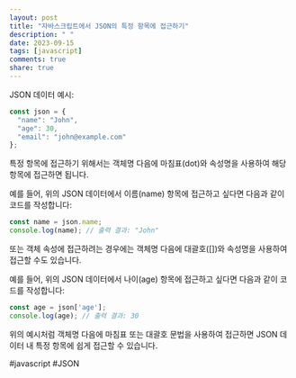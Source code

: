```yaml
---
layout: post
title: "자바스크립트에서 JSON의 특정 항목에 접근하기"
description: " "
date: 2023-09-15
tags: [javascript]
comments: true
share: true
---
```


JSON 데이터 예시:
```javascript
const json = {
  "name": "John",
  "age": 30,
  "email": "john@example.com"
};
```

특정 항목에 접근하기 위해서는 객체명 다음에 마침표(dot)와 속성명을 사용하여 해당 항목에 접근하면 됩니다.

예를 들어, 위의 JSON 데이터에서 이름(name) 항목에 접근하고 싶다면 다음과 같이 코드를 작성합니다:

```javascript
const name = json.name;
console.log(name); // 출력 결과: "John"
```

또는 객체 속성에 접근하려는 경우에는 객체명 다음에 대괄호([])와 속성명을 사용하여 접근할 수도 있습니다.

예를 들어, 위의 JSON 데이터에서 나이(age) 항목에 접근하고 싶다면 다음과 같이 코드를 작성합니다:

```javascript
const age = json['age'];
console.log(age); // 출력 결과: 30
```

위의 예시처럼 객체명 다음에 마침표 또는 대괄호 문법을 사용하여 접근하면 JSON 데이터 내 특정 항목에 쉽게 접근할 수 있습니다.

#javascript #JSON